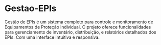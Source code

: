 # Gestao-EPIs

Gestão de EPIs é um sistema completo para controle e monitoramento de Equipamentos de Proteção Individual. O projeto oferece funcionalidades para gerenciamento de inventário, distribuição, e relatórios detalhados dos EPIs. Com uma interface intuitiva e responsiva.
